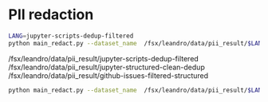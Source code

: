 # PII redaction

```bash
LANG=jupyter-scripts-dedup-filtered
python main_redact.py --dataset_name  /fsx/leandro/data/pii_result/$LANG --target_dataset $LANG-no-pii --save_path_disk $LANG-no-pii-local
```
/fsx/leandro/data/pii_result/jupyter-scripts-dedup-filtered
/fsx/leandro/data/pii_result/jupyter-structured-clean-dedup
/fsx/leandro/data/pii_result/github-issues-filtered-structured

```bash
python main_redact.py --dataset_name  /fsx/leandro/data/pii_result/$LANG --target_dataset $LANG-no-pii --save_path_disk $LANG-no-pii-local
```